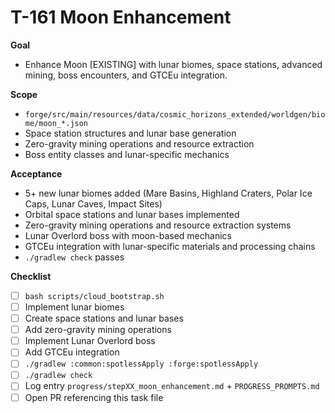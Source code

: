 # T-161 Moon Enhancement

**Goal**

- Enhance Moon [EXISTING] with lunar biomes, space stations, advanced mining, boss encounters, and GTCEu integration.

**Scope**

- `forge/src/main/resources/data/cosmic_horizons_extended/worldgen/biome/moon_*.json`
- Space station structures and lunar base generation
- Zero-gravity mining operations and resource extraction
- Boss entity classes and lunar-specific mechanics

**Acceptance**

- 5+ new lunar biomes added (Mare Basins, Highland Craters, Polar Ice Caps, Lunar Caves, Impact Sites)
- Orbital space stations and lunar bases implemented
- Zero-gravity mining operations and resource extraction systems
- Lunar Overlord boss with moon-based mechanics
- GTCEu integration with lunar-specific materials and processing chains
- `./gradlew check` passes

**Checklist**

- [ ] `bash scripts/cloud_bootstrap.sh`
- [ ] Implement lunar biomes
- [ ] Create space stations and lunar bases
- [ ] Add zero-gravity mining operations
- [ ] Implement Lunar Overlord boss
- [ ] Add GTCEu integration
- [ ] `./gradlew :common:spotlessApply :forge:spotlessApply`
- [ ] `./gradlew check`
- [ ] Log entry `progress/stepXX_moon_enhancement.md` + `PROGRESS_PROMPTS.md`
- [ ] Open PR referencing this task file
